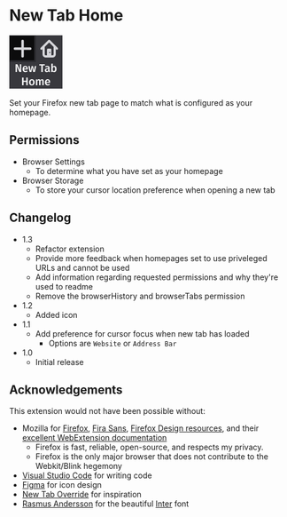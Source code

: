 # New Tab Home
![icon](img/icon@2x.png)

Set your Firefox new tab page to match what is configured as your homepage.

## Permissions

- Browser Settings
  - To determine what you have set as your homepage
- Browser Storage
  - To store your cursor location preference when opening a new tab

## Changelog
- 1.3
  - Refactor extension
  - Provide more feedback when homepages set to use priveleged URLs and cannot be used
  - Add information regarding requested permissions and why they're used to readme
  - Remove the browserHistory and browserTabs permission
- 1.2
  - Added icon
- 1.1
  - Add preference for cursor focus when new tab has loaded
    - Options are `Website` or `Address Bar`
- 1.0
  - Initial release

## Acknowledgements
This extension would not have been possible without:
* Mozilla for [Firefox](https://www.mozilla.org/firefox/), [Fira Sans](https://mozilla.github.io/Fira/), [Firefox Design resources](https://design.firefox.com/photon/), and their [excellent WebExtension documentation](https://developer.mozilla.org/en-US/docs/Mozilla/Add-ons/WebExtensions)
  * Firefox is fast, reliable, open-source, and respects my privacy.
  * Firefox is the only major browser that does not contribute to the Webkit/Blink hegemony
* [Visual Studio Code](https://code.visualstudio.com/) for writing code
* [Figma](https://www.figma.com/) for icon design
* [New Tab Override](https://addons.mozilla.org/en-US/firefox/addon/new-tab-override/) for inspiration
* [Rasmus Andersson](https://tiwtter.com/rsms) for the beautiful [Inter](https://rsms.me/inter/) font
